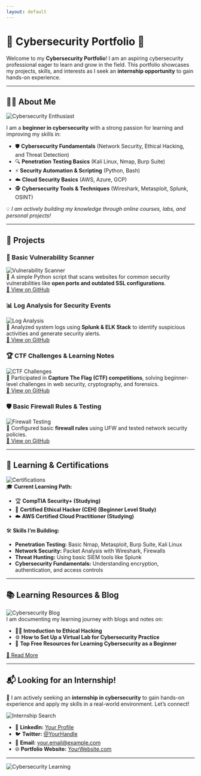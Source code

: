```yaml
---
layout: default
---
```


# 🚀 Cybersecurity Portfolio 🔐

Welcome to my **Cybersecurity Portfolio**! I am an aspiring cybersecurity professional eager to learn and grow in the field. This portfolio showcases my projects, skills, and interests as I seek an **internship opportunity** to gain hands-on experience.

---

## 👨‍💻 About Me
![Cybersecurity Enthusiast](https://media.istockphoto.com/id/1420039900/photo/cyber-security-ransomware-email-phishing-encrypted-technology-digital-information-protected.jpg?s=2048x2048&w=is&k=20&c=H2DW0WcG6v9JZow-0XW31UVcCV63q41zpJk-d8kmIY0=)

I am a **beginner in cybersecurity** with a strong passion for learning and improving my skills in:
- 🛡️ **Cybersecurity Fundamentals** (Network Security, Ethical Hacking, and Threat Detection)
- 🔍 **Penetration Testing Basics** (Kali Linux, Nmap, Burp Suite)
- ⚡ **Security Automation & Scripting** (Python, Bash)
- ☁️ **Cloud Security Basics** (AWS, Azure, GCP)
- 🕵️ **Cybersecurity Tools & Techniques** (Wireshark, Metasploit, Splunk, OSINT)

💡 *I am actively building my knowledge through online courses, labs, and personal projects!*

---

## 🚀 Projects
### **🔎 Basic Vulnerability Scanner**  
![Vulnerability Scanner](https://www.secpod.com/blog/wp-content/uploads/2023/06/Vulnerability-Scanning-Best-Practices-for-Accurate-Detection5-1.jpg)  
📌 A simple Python script that scans websites for common security vulnerabilities like **open ports and outdated SSL configurations**.  
[🔗 View on GitHub](#)

### **📊 Log Analysis for Security Events**  
![Log Analysis](https://example.com/log-analysis.png)  
📌 Analyzed system logs using **Splunk & ELK Stack** to identify suspicious activities and generate security alerts.  
[🔗 View on GitHub](#)

### **🏆 CTF Challenges & Learning Notes**  
![CTF Challenges](https://example.com/ctf-challenges.png)  
📌 Participated in **Capture The Flag (CTF) competitions**, solving beginner-level challenges in web security, cryptography, and forensics.  
[🔗 View on GitHub](#)

### **🛡️ Basic Firewall Rules & Testing**  
![Firewall Testing](https://example.com/firewall-testing.png)  
📌 Configured basic **firewall rules** using UFW and tested network security policies.  
[🔗 View on GitHub](#)

---

## 🏅 Learning & Certifications
![Certifications](https://example.com/certifications.png)  
🎓 **Current Learning Path:**
- 🏆 **CompTIA Security+ (Studying)**
- 🔐 **Certified Ethical Hacker (CEH) (Beginner Level Study)**
- ☁️ **AWS Certified Cloud Practitioner (Studying)**

🛠️ **Skills I’m Building:**
- **Penetration Testing:** Basic Nmap, Metasploit, Burp Suite, Kali Linux
- **Network Security:** Packet Analysis with Wireshark, Firewalls
- **Threat Hunting:** Using basic SIEM tools like Splunk
- **Cybersecurity Fundamentals:** Understanding encryption, authentication, and access controls

---

## 📚 Learning Resources & Blog
![Cybersecurity Blog](https://example.com/cybersecurity-blog.png)  
I am documenting my learning journey with blogs and notes on:
- 🏴‍☠️ **Introduction to Ethical Hacking**
- ⚙️ **How to Set Up a Virtual Lab for Cybersecurity Practice**
- 🔐 **Top Free Resources for Learning Cybersecurity as a Beginner**

[📖 Read More](#)

---

## 📬 Looking for an Internship! 
🚀 I am actively seeking an **internship in cybersecurity** to gain hands-on experience and apply my skills in a real-world environment. Let’s connect!

![Internship Search](https://example.com/internship-search.png)

- 🔗 **LinkedIn:** [Your Profile](#)
- 🐦 **Twitter:** [@YourHandle](#)
- 📧 **Email:** your.email@example.com
- 🌐 **Portfolio Website:** [YourWebsite.com](#)

---

![Cybersecurity Learning](https://example.com/cybersecurity-image.png)
